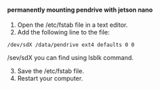 #### permanently mounting pendrive with jetson nano
1. Open the /etc/fstab file in a text editor.
2. Add the following line to the file:
```
/dev/sdX /data/pendrive ext4 defaults 0 0
```
/sev/sdX you can find using lsblk command.

3. Save the /etc/fstab file.
4. Restart your computer.

